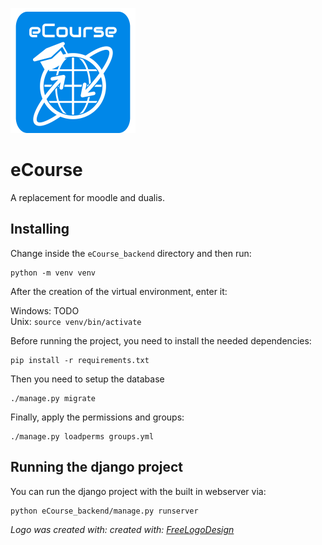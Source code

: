 ![](Logo_eCourse.png)
# eCourse

A replacement for moodle and dualis.

## Installing

Change inside the `eCourse_backend` directory and then run:

```
python -m venv venv
```
After the creation of the virtual environment, enter it:

Windows: TODO  
Unix: `source venv/bin/activate`

Before running the project, you need to install the needed dependencies:
```
pip install -r requirements.txt
```

Then you need to setup the database

```
./manage.py migrate
```

Finally, apply the permissions and groups:

```
./manage.py loadperms groups.yml
```

## Running the django project

You can run the django project with the built in webserver via:

```
python eCourse_backend/manage.py runserver
```

*Logo was created with: created with: [FreeLogoDesign](https://de.freelogodesign.org)*
